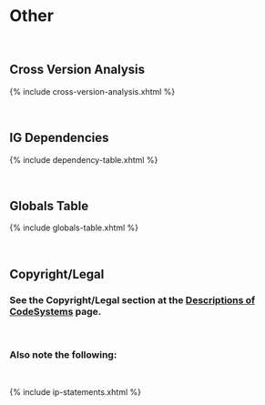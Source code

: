 # Other
<br>


## Cross Version Analysis

{% include cross-version-analysis.xhtml %}

<br>

## IG Dependencies

{% include dependency-table.xhtml %}

<br>

## Globals Table

{% include globals-table.xhtml %}

<br>

## Copyright/Legal

### See the Copyright/Legal section at the [Descriptions of CodeSystems](codesystems_descriptions.html) page.

<br>

### Also note the following:

<br>

{% include ip-statements.xhtml %}


